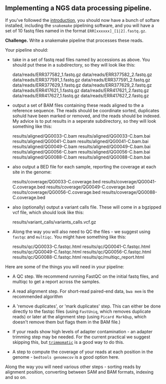 ## Implementing a NGS data processing pipeline.

If you've followed the [introduction](README.md), you should now have a bunch of softare installed,
including the `snakemake` pipelining software, and you will have a set of 10 fastq files named in
the format `ERR[xxxxxx]_[1|2].fastq.gz`.

**Challenge.**  Write a snakemake pipeline that processes these reads.

Your pipeline should:

* take in a set of fastq read files named by accessions as above.  You should put these in a subdirectory, so they will look like this:

   data/reads/ERR377582_1.fastq.gz
   data/reads/ERR377582_2.fastq.gz
   data/reads/ERR377591_1.fastq.gz
   data/reads/ERR377591_2.fastq.gz
   data/reads/ERR377629_1.fastq.gz
   data/reads/ERR377629_2.fastq.gz
   data/reads/ERR417621_1.fastq.gz
   data/reads/ERR417621_2.fastq.gz
   data/reads/ERR417627_1.fastq.gz
   data/reads/ERR417627_2.fastq.gz

* output a set of BAM files containing these reads aligned to the a reference sequence.  The reads should be coordinate sorted, duplicates sohuld have been marked or removed, and the reads should be indexed.  My advice is to put results in a seperate subdirectory, so they will look something like this:

    results/aligned/QG0033-C.bam
    results/aligned/QG0033-C.bam.bai
    results/aligned/QG0041-C.bam
    results/aligned/QG0041-C.bam.bai
    results/aligned/QG0049-C.bam
    results/aligned/QG0049-C.bam.bai
    results/aligned/QG0056-C.bam
    results/aligned/QG0056-C.bam.bai
    results/aligned/QG0088-C.bam
    results/aligned/QG0088-C.bam.bai

* also output a BED file for each sample, reporting the coverage at each site in the genome:

    results/coverage/QG0033-C.coverage.bed
    results/coverage/QG0041-C.coverage.bed
    results/coverage/QG0049-C.coverage.bed
    results/coverage/QG0056-C.coverage.bed
    results/coverage/QG0088-C.coverage.bed

* also (optionally) output a variant calls file.  These will come in a bgzipped vcf file, which should look like this:

    results/variant_calls/variants_calls.vcf.gz

* Along the way you will also need to QC the files - we suggest using `fastqc` and `multiqc`.  You might have something like this:

    results/qc/QG0033-C.fastqc.html
    results/qc/QG0041-C.fastqc.html
    results/qc/QG0049-C.fastqc.html
    results/qc/QG0056-C.fastqc.html
    results/qc/QG0088-C.fastqc.html
    results/qc/multiqc_report.html


Here are some of the things you will need in your pipeline:

* A QC step. We recommend running FastQC on the initial fastq files, and multiqc to get a report
  across the samples.

* A read alignment step.  For short-read paired-end data, `bwa mem` is the recommended algorithm

* A 'remove duplicates', or 'mark duplicates' step. This can either be done directly to the fastqc
  files (using `FastUniq`, which removes duplicate reads) or later at the alignment step (using
  `Picard MarkDup`, which doesn't remove them but flags them in the BAM file.)

* If your reads show high levels of adapter contamination - an adapter trimming step may be needed.
  For the current practical we suggest skipping this, but
  [`trimmomatic`](http://www.usadellab.org/cms/?page=trimmomatic) is a good way to do this.

* A step to compute the coverage of your reads at each position in the genome - `bedtools genomecov` is a good option here.

Along the way you will need various other steps - sorting reads by alignment position, converting
between SAM and BAM formats, indexing and so on.

##

